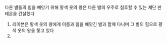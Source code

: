 다른 별들의 힘을 빼앗기 위해 황색 옷의 왕은 다른 별의 우주로 침투할 수 있는 제단 판테온을 건설했다

1. 레이븐은 황색 옷의 왕에게 이름과 힘을 빼앗긴 별과 함께 다니며 그 별의 힘으로 황색 옷의 왕을 쫒고 있다
2. 
